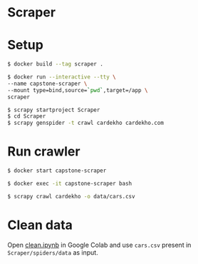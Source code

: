 # Scraper

# Setup
```bash
$ docker build --tag scraper .
```
```bash
$ docker run --interactive --tty \
--name capstone-scraper \
--mount type=bind,source=`pwd`,target=/app \
scraper
```
```bash
$ scrapy startproject Scraper
$ cd Scraper
$ scrapy genspider -t crawl cardekho cardekho.com
```

# Run crawler
```bash
$ docker start capstone-scraper
```
```bash
$ docker exec -it capstone-scraper bash
```
```bash
$ scrapy crawl cardekho -o data/cars.csv
```

# Clean data
Open [clean.ipynb](./clean.ipynb) in Google Colab and use `cars.csv` present in `Scraper/spiders/data` as input.

<!-- TODOs
	make High Anonymity Proxies middleware
-->
